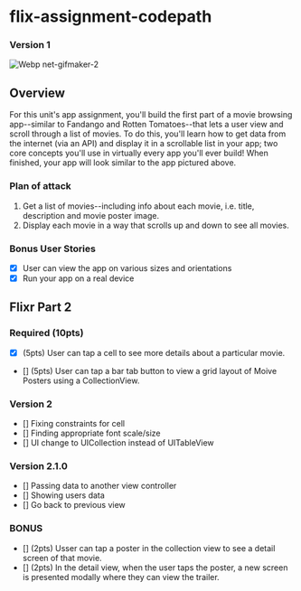 # flix-assignment-codepath
### Version 1
![Webp net-gifmaker-2](https://user-images.githubusercontent.com/22626710/73881296-a952ff00-4825-11ea-9b28-59220425594d.gif)

## Overview
For this unit's app assignment, you'll build the first part of a movie browsing app--similar to Fandango and Rotten Tomatoes--that lets a user view and scroll through a list of movies. To do this, you'll learn how to get data from the internet (via an API) and display it in a scrollable list in your app; two core concepts you'll use in virtually every app you'll ever build! When finished, your app will look similar to the app pictured above.

### Plan of attack 
1. Get a list of movies--including info about each movie, i.e. title, description and movie poster image.
2. Display each movie in a way that scrolls up and down to see all movies.

### Bonus User Stories
- [X] User can view the app on various sizes and orientations
- [X] Run your app on a real device

## Flixr Part 2 
### Required (10pts)
- [X] (5pts) User can tap a cell to see more details about a particular movie.
- [] (5pts) User can tap a bar tab button to view a grid layout of Moive Posters using a CollectionView. 

### Version 2
- [] Fixing constraints for cell
- [] Finding appropriate font scale/size
- [] UI change to UICollection instead of UITableView

### Version 2.1.0
- [] Passing data to another view controller
- [] Showing users data
- [] Go back to previous view


### BONUS 
- [] (2pts) Usser can tap a poster in the collection view to see a detail screen of that movie.
- [] (2pts) In the detail view, when the user taps the poster, a new screen is presented modally where they can view the trailer.

